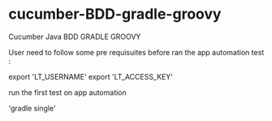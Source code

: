 # cucumber-BDD-gradle-groovy
Cucumber Java BDD GRADLE GROOVY


User need to follow some pre requisuites before ran the app automation test :

export 'LT_USERNAME' <lambdatest username>
export 'LT_ACCESS_KEY' <lambdatest access key>

run the first test on app automation

'gradle single' 
